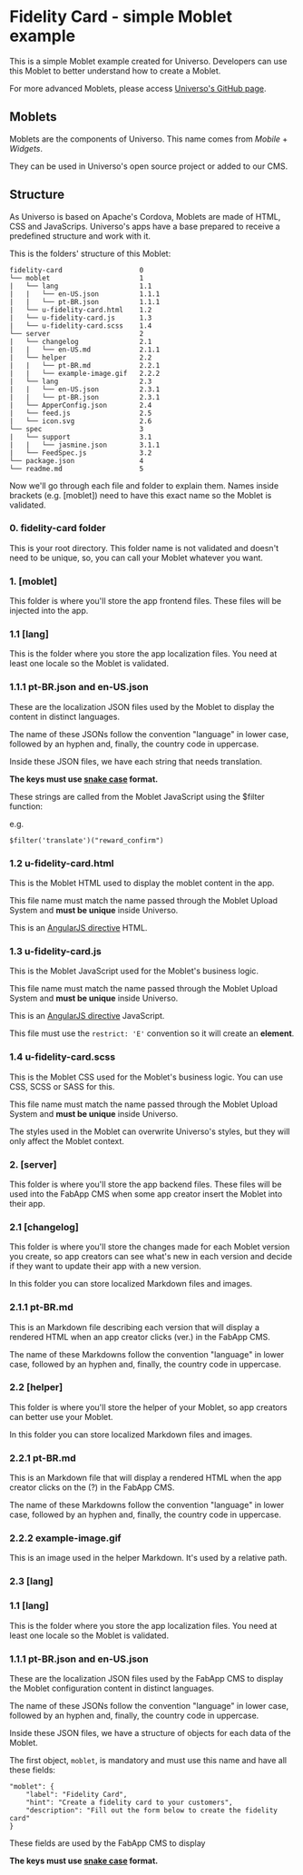 # Fidelity Card - simple Moblet example
This is a simple Moblet example created for Universo. Developers can use this Moblet to better understand how to create a Moblet.

For more advanced Moblets, please access [Universo's GitHub page](https://github.com/universo).

## Moblets
Moblets are the components of Universo. This name comes from _Mobile_ + _Widgets_.

They can be used in Universo's open source project or added to our CMS.

## Structure
As Universo is based on Apache's Cordova, Moblets are made of HTML, CSS and JavaScrips. Universo's apps have a base prepared to receive a predefined structure and work with it.

This is the folders' structure of this Moblet:

```
fidelity-card                   0
└── moblet                      1
|   └── lang                    1.1
|   |   └── en-US.json          1.1.1
|   |   └── pt-BR.json          1.1.1
|   └── u-fidelity-card.html    1.2
|   └── u-fidelity-card.js      1.3
|   └── u-fidelity-card.scss    1.4
└── server                      2
|   └── changelog               2.1
|   |   └── en-US.md            2.1.1
|   └── helper                  2.2
|   |   └── pt-BR.md            2.2.1
|   |   └── example-image.gif   2.2.2
|   └── lang                    2.3
|   |   └── en-US.json          2.3.1
|   |   └── pt-BR.json          2.3.1
|   └── ApperConfig.json        2.4
|   └── feed.js                 2.5
|   └── icon.svg                2.6
└── spec                        3
|   └── support                 3.1
|   |   └── jasmine.json        3.1.1
|   └── FeedSpec.js             3.2
└── package.json                4
└── readme.md                   5
```
Now we'll go through each file and folder to explain them. Names inside brackets (e.g. [moblet]) need to have this exact name so the Moblet is validated.

### 0. fidelity-card folder
This is your root directory. This folder name is not validated and doesn't need to be unique, so, you can call your Moblet whatever you want.

### 1. [moblet]
This folder is where you'll store the app frontend files. These files will be injected into the app.

### 1.1 [lang]
This is the folder where you store the app localization files. You need at least one locale so the Moblet is validated.

### 1.1.1 pt-BR.json and en-US.json
These are the localization JSON files used by the Moblet to display the content in distinct languages.

The name of these JSONs follow the convention "language" in lower case, followed by an hyphen and, finally, the country code in uppercase.

Inside these JSON files, we have each string that needs translation.

**The keys must use [snake case](https://en.wikipedia.org/wiki/Snake_case) format.**

 These strings are called from the Moblet JavaScript using the $filter function:

e.g.

```
$filter('translate')("reward_confirm")
```

### 1.2 u-fidelity-card.html
This is the Moblet HTML used to display the moblet content in the app.

This file name must match the name passed through the Moblet Upload System and **must be unique** inside Universo.

This is an [AngularJS directive](https://docs.angularjs.org/guide/directive) HTML.

### 1.3 u-fidelity-card.js
This is the Moblet JavaScript used for the Moblet's business logic.

This file name must match the name passed through the Moblet Upload System and **must be unique** inside Universo.

This is an [AngularJS directive](https://docs.angularjs.org/guide/directive) JavaScript.

This file must use the ```restrict: 'E'``` convention so it will create an **element**.

### 1.4 u-fidelity-card.scss
This is the Moblet CSS used for the Moblet's business logic. You can use CSS, SCSS or SASS for this.

This file name must match the name passed through the Moblet Upload System and **must be unique** inside Universo.

The styles used in the Moblet can overwrite Universo's styles, but they will only affect the Moblet context.

### 2. [server]
This folder is where you'll store the app backend files. These files will be used into the FabApp CMS when some app creator insert the Moblet into their app.

### 2.1 [changelog]
This folder is where you'll store the changes made for each Moblet version you create, so app creators can see what's new in each version and decide if they want to update their app with a new version.

In this folder you can store localized Markdown files and images.

### 2.1.1 pt-BR.md
This is an Markdown file describing each version that will display a rendered HTML when an app creator clicks (ver.) in the FabApp CMS.

The name of these Markdowns follow the convention "language" in lower case, followed by an hyphen and, finally, the country code in uppercase.

### 2.2 [helper]
This folder is where you'll store the helper of your Moblet, so app creators can better use your Moblet.

In this folder you can store localized Markdown files and images.

### 2.2.1 pt-BR.md
This is an Markdown file that will display a rendered HTML when the app creator clicks on the (?) in the FabApp CMS.

The name of these Markdowns follow the convention "language" in lower case, followed by an hyphen and, finally, the country code in uppercase.

### 2.2.2 example-image.gif
This is an image used in the helper Markdown. It's used by a relative path.

### 2.3 [lang]
### 1.1 [lang]
This is the folder where you store the app localization files. You need at least one locale so the Moblet is validated.

### 1.1.1 pt-BR.json and en-US.json
These are the localization JSON files used by the FabApp CMS to display the Moblet configuration content in distinct languages.

The name of these JSONs follow the convention "language" in lower case, followed by an hyphen and, finally, the country code in uppercase.

Inside these JSON files, we have a structure of objects for each data of the Moblet.

The first object, ```moblet```, is mandatory and must use this name and have all these fields:

```
"moblet": {
    "label": "Fidelity Card",
    "hint": "Create a fidelity card to your customers",
    "description": "Fill out the form below to create the fidelity card"
}
```
These fields are used by the FabApp CMS to display 

**The keys must use [snake case](https://en.wikipedia.org/wiki/Snake_case) format.**

